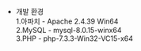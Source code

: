* 개발 환경<br>
1.아파치 - Apache 2.4.39 Win64<br>
2.MySQL - mysql-8.0.15-winx64<br>
3.PHP - php-7.3.3-Win32-VC15-x64<br>
